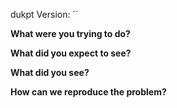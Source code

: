 <!-- Please fill out the following questions, thanks! -->

dukpt Version: ``

**What were you trying to do?**



**What did you expect to see?**



**What did you see?**



**How can we reproduce the problem?**
